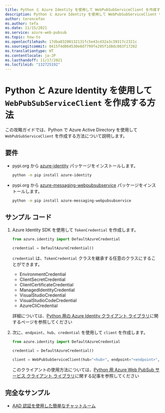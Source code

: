 ```yaml
---
title: Python と Azure Identity を使用して WebPubSubServiceClient を作成する方法
description: Python と Azure Identity を使用して WebPubSubServiceClient を作成する方法
author: terencefan
ms.author: tefa
ms.date: 11/15/2021
ms.service: azure-web-pubsub
ms.topic: how-to
ms.openlocfilehash: 17dba03200132131fc5e43cd32a3c39317c2321c
ms.sourcegitcommit: 0415f4d064530e0d7799fe295f1d8dc003f17202
ms.translationtype: HT
ms.contentlocale: ja-JP
ms.lasthandoff: 11/17/2021
ms.locfileid: "132725192"
---
```

# <a name="how-to-create-a-webpubsubserviceclient-with-python-and-azure-identity"></a>Python と Azure Identity を使用して `WebPubSubServiceClient` を作成する方法

この攻略ガイドでは、Python で Azure Active Directory を使用して `WebPubSubServiceClient` を作成する方法について説明します。

## <a name="requirements"></a>要件

- pypi.org から [azure-identity](https://pypi.org/project/azure-identity/) パッケージをインストールします。

  ```bash
  python -m pip install azure-identity
  ```

- pypi.org から [azure-messaging-webpubsubservice](https://pypi.org/project/azure-messaging-webpubsubservice/) パッケージをインストールします。

  ```bash
  python -m pip install azure-messaging-webpubsubservice
  ```

## <a name="sample-codes"></a>サンプル コード

1. Azure Identity SDK を使用して `TokenCredential` を作成します。

    ```python
    from azure.identity import DefaultAzureCredential

    credential = DefaultAzureCredential()
    ```

    `credential` は、`TokenCredential` クラスを継承する任意のクラスにすることができます。

    - EnvironmentCredential
    - ClientSecretCredential
    - ClientCertificateCredential
    - ManagedIdentityCredential
    - VisualStudioCredential
    - VisualStudioCodeCredential
    - AzureCliCredential

    詳細については、[Python 用の Azure Identity クライアント ライブラリ](/python/api/overview/azure/identity-readme)に関するページを参照してください

2. 次に、`endpoint`、`hub`、`credential` を使用して `client` を作成します。 

    ```python
    from azure.identity import DefaultAzureCredential

    credential = DefaultAzureCredential()

    client = WebPubSubServiceClient(hub="<hub>", endpoint="<endpoint>", credential=credential)
    ```

    このクライアントの使用方法については、[Python 用 Azure Web PubSub サービス クライアント ライブラリ](/python/api/overview/azure/messaging-webpubsubservice-readme)に関する記事を参照してください

## <a name="complete-sample"></a>完全なサンプル

- [AAD 認証を使用した簡単なチャットルーム](https://github.com/Azure/azure-webpubsub/tree/main/samples/python/chatapp-aad)